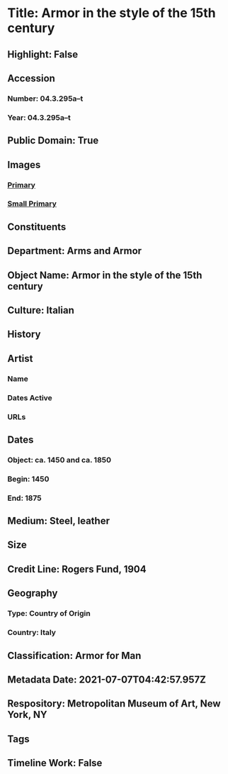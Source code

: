 # Title: Armor in the style of the 15th century
## Highlight: False
## Accession
### Number: 04.3.295a–t
### Year: 04.3.295a–t
## Public Domain: True
## Images
### [Primary](https://images.metmuseum.org/CRDImages/aa/original/156364.jpg)
### [Small Primary](https://images.metmuseum.org/CRDImages/aa/web-large/156364.jpg)
## Constituents
## Department: Arms and Armor
## Object Name: Armor in the style of the 15th century
## Culture: Italian
## History
## Artist
### Name
### Dates Active
### URLs
## Dates
### Object: ca. 1450 and ca. 1850
### Begin: 1450
### End: 1875
## Medium: Steel, leather
## Size
## Credit Line: Rogers Fund, 1904
## Geography
### Type: Country of Origin
### Country: Italy
## Classification: Armor for Man
## Metadata Date: 2021-07-07T04:42:57.957Z
## Respository: Metropolitan Museum of Art, New York, NY
## Tags
## Timeline Work: False